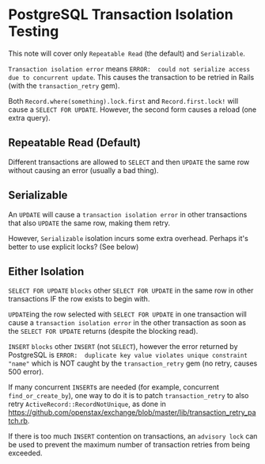 # PostgreSQL Transaction Isolation Testing

This note will cover only `Repeatable Read` (the default) and `Serializable`.

`Transaction isolation error` means `ERROR:  could not serialize access due to concurrent update`.
This causes the transaction to be retried in Rails (with the `transaction_retry` gem).

Both `Record.where(something).lock.first` and `Record.first.lock!` will cause a `SELECT FOR UPDATE`.
However, the second form causes a reload (one extra query).

## Repeatable Read (Default)

Different transactions are allowed to `SELECT` and then `UPDATE`
the same row without causing an error (usually a bad thing).

## Serializable

An `UPDATE` will cause a `transaction isolation error` in other transactions
that also `UPDATE` the same row, making them retry.

However, `Serializable` isolation incurs some extra overhead.
Perhaps it's better to use explicit locks? (See below)

## Either Isolation

`SELECT FOR UPDATE` `blocks` other `SELECT FOR UPDATE` in the same row
in other transactions IF the row exists to begin with.

`UPDATE`ing the row selected with `SELECT FOR UPDATE` in one transaction
will cause a `transaction isolation error` in the other transaction
as soon as the `SELECT FOR UPDATE` returns (despite the blocking read).

`INSERT` `blocks` other `INSERT` (not `SELECT`), however the error returned by PostgreSQL is
`ERROR:  duplicate key value violates unique constraint "name"`
which is NOT caught by the `transaction_retry` gem (no retry, causes 500 error).

If many concurrent `INSERT`s are needed (for example, concurrent `find_or_create_by`),
one way to do it is to patch `transaction_retry` to also retry `ActiveRecord::RecordNotUnique`,
as done in https://github.com/openstax/exchange/blob/master/lib/transaction_retry_patch.rb.

If there is too much `INSERT` contention on transactions,
an `advisory lock` can be used to prevent the maximum number of
transaction retries from being exceeded.

